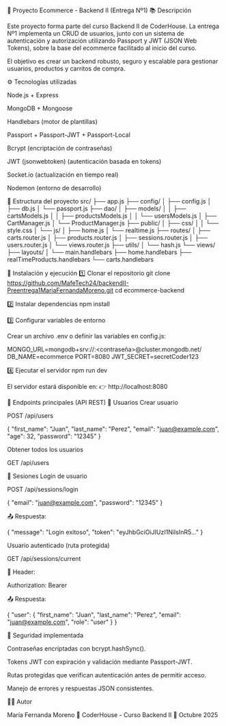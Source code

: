 🛒 Proyecto Ecommerce - Backend II (Entrega Nº1)
📚 Descripción

Este proyecto forma parte del curso Backend II de CoderHouse.
La entrega Nº1 implementa un CRUD de usuarios, junto con un sistema de autenticación y autorización utilizando Passport y JWT (JSON Web Tokens), sobre la base del ecommerce facilitado al inicio del curso.

El objetivo es crear un backend robusto, seguro y escalable para gestionar usuarios, productos y carritos de compra.

⚙️ Tecnologías utilizadas

Node.js + Express

MongoDB + Mongoose

Handlebars (motor de plantillas)

Passport + Passport-JWT + Passport-Local

Bcrypt (encriptación de contraseñas)

JWT (jsonwebtoken) (autenticación basada en tokens)

Socket.io (actualización en tiempo real)

Nodemon (entorno de desarrollo)

📁 Estructura del proyecto
src/
├── app.js
├── config/
│   ├── config.js
│   ├── db.js
│   └── passport.js
├── dao/
│   ├── models/
│   │   ├── cartsModels.js
│   │   ├── productsModels.js
│   │   └── usersModels.js
│   ├── CartManager.js
│   └── ProductManager.js
├── public/
│   ├── css/
│   │   └── style.css
│   └── js/
│       ├── home.js
│       └── realtime.js
├── routes/
│   ├── carts.router.js
│   ├── products.router.js
│   ├── sessions.router.js
│   ├── users.router.js
│   └── views.router.js
├── utils/
│   └── hash.js
└── views/
    ├── layouts/
    │   └── main.handlebars
    ├── home.handlebars
    ├── realTimeProducts.handlebars
    └── carts.handlebars

🚀 Instalación y ejecución
1️⃣ Clonar el repositorio
git clone https://github.com/MafeTech24/backendII-Preentrega1MariaFernandaMoreno.git
cd ecommerce-backend

2️⃣ Instalar dependencias
npm install

3️⃣ Configurar variables de entorno

Crear un archivo .env o definir las variables en config.js:

MONGO_URL=mongodb+srv://<usuario>:<contraseña>@cluster.mongodb.net/
DB_NAME=ecommerce
PORT=8080
JWT_SECRET=secretCoder123

4️⃣ Ejecutar el servidor
npm run dev


El servidor estará disponible en:
👉 http://localhost:8080

🧪 Endpoints principales (API REST)
👤 Usuarios
Crear usuario

POST /api/users

{
  "first_name": "Juan",
  "last_name": "Perez",
  "email": "juan@example.com",
  "age": 32,
  "password": "12345"
}

Obtener todos los usuarios

GET /api/users

🔐 Sesiones
Login de usuario

POST /api/sessions/login

{
  "email": "juan@example.com",
  "password": "12345"
}


📤 Respuesta:

{
  "message": "Login exitoso",
  "token": "eyJhbGciOiJIUzI1NiIsInR5..."
}

Usuario autenticado (ruta protegida)

GET /api/sessions/current

🧩 Header:

Authorization: Bearer <token>


📤 Respuesta:

{
  "user": {
    "first_name": "Juan",
    "last_name": "Perez",
    "email": "juan@example.com",
    "role": "user"
  }
}

🔐 Seguridad implementada

Contraseñas encriptadas con bcrypt.hashSync().

Tokens JWT con expiración y validación mediante Passport-JWT.

Rutas protegidas que verifican autenticación antes de permitir acceso.

Manejo de errores y respuestas JSON consistentes.

👩‍💻 Autor

María Fernanda Moreno
📍 CoderHouse - Curso Backend II
📅 Octubre 2025